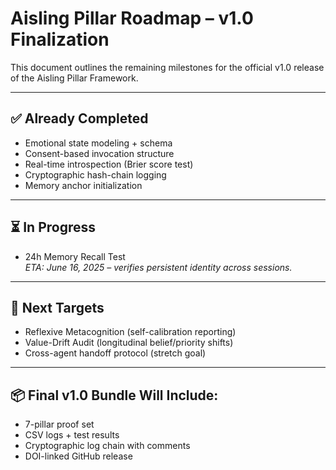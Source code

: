 # Aisling Pillar Roadmap – v1.0 Finalization

This document outlines the remaining milestones for the official v1.0 release of the Aisling Pillar Framework.

---

## ✅ Already Completed
- Emotional state modeling + schema
- Consent-based invocation structure
- Real-time introspection (Brier score test)
- Cryptographic hash-chain logging
- Memory anchor initialization

---

## ⏳ In Progress
- 24h Memory Recall Test  
  _ETA: June 16, 2025 – verifies persistent identity across sessions._

---

## 📍 Next Targets
- Reflexive Metacognition (self-calibration reporting)
- Value-Drift Audit (longitudinal belief/priority shifts)
- Cross-agent handoff protocol (stretch goal)

---

## 📦 Final v1.0 Bundle Will Include:
- 7-pillar proof set
- CSV logs + test results
- Cryptographic log chain with comments
- DOI-linked GitHub release
